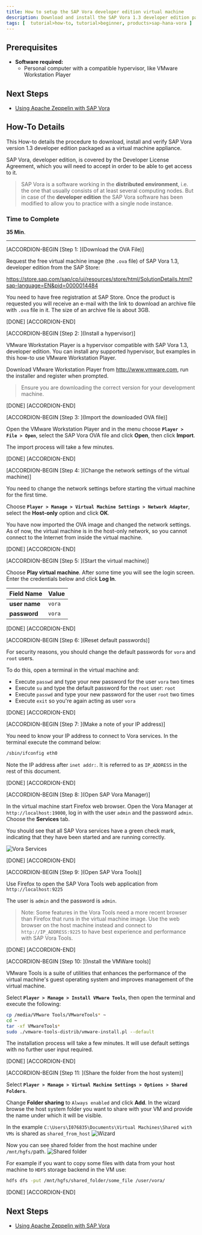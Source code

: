 ```yaml
---
title: How to setup the SAP Vora developer edition virtual machine
description: Download and install the SAP Vora 1.3 developer edition packaged as a virtual machine appliance
tags: [  tutorial>how-to, tutorial>beginner, products>sap-hana-vora ]
---
```

## Prerequisites  
 - **Software required:**
   - Personal computer with a compatible hypervisor, like VMware Workstation Player

## Next Steps
- [Using Apache Zeppelin with SAP Vora](http://www.sap.com/developer/tutorials/vora-cal-zeppelin0.html)

## How-To Details
This How-to details the procedure to download, install and verify SAP Vora version 1.3 developer edition packaged as a virtual machine appliance.

SAP Vora, developer edition, is covered by the Developer License Agreement, which you will need to accept in order to be able to get access to it.

>SAP Vora is a software working in the **distributed environment**, i.e. the one that usually consists of at least several computing nodes. But in case of the **developer edition** the SAP Vora software has been modified to allow you to practice with a single node instance.

### Time to Complete
**35 Min**.

---



[ACCORDION-BEGIN [Step 1: ](Download the OVA File)]

Request the free virtual machine image (the `.ova` file) of SAP Vora 1.3, developer edition from the SAP Store:

https://store.sap.com/sap/cp/ui/resources/store/html/SolutionDetails.html?sap-language=EN&pid=0000014484

You need to have free registration at SAP Store. Once the product is requested you will receive an e-mail with the link to download an archive file with `.ova` file in it. The size of an archive file is about 3GB.

[DONE]
[ACCORDION-END]


[ACCORDION-BEGIN [Step 2: ](Install a hypervisor)]

VMware Workstation Player is a hypervisor compatible with SAP Vora 1.3, developer edition. You can install any supported hypervisor, but examples in this how-to use VMware Workstation Player.

Download VMware Workstation Player from <http://www.vmware.com>, run the installer and register when prompted.

> Ensure you are downloading the correct version for your development machine.

[DONE]
[ACCORDION-END]



[ACCORDION-BEGIN [Step 3: ](Import the downloaded OVA file)]

Open the VMware Workstation Player and in the menu choose **`Player > File > Open`**, select the SAP Vora OVA file and click **Open**, then click **Import**.

The import process will take a few minutes.

[DONE]
[ACCORDION-END]


[ACCORDION-BEGIN [Step 4: ](Change the network settings of the virtual machine)]

You need to change the network settings before starting the virtual machine for the first time.

Choose **`Player > Manage > Virtual Machine Settings > Network Adapter`**, select the **Host-only** option and click **OK**.

You have now imported the OVA image and changed the network settings. As of now, the virtual machine is in the host-only network, so you cannot connect to the Internet from inside the virtual machine.

[DONE]
[ACCORDION-END]



[ACCORDION-BEGIN [Step 5: ](Start the virtual machine)]

Choose **Play virtual machine**. After some time you will see the login screen. Enter the credentials below and click **Log In**.

|Field Name     | Value                            |
|---------------|----------------------------------|
| **user name** | `vora`                           |
| **password**  | `vora`                           |

[DONE]
[ACCORDION-END]


[ACCORDION-BEGIN [Step 6: ](Reset default passwords)]

For security reasons, you should change the default passwords for `vora` and `root` users.

To do this, open a terminal in the virtual machine and:
- Execute  `passwd`  and type your new password for the user `vora` two times
- Execute  `su`  and type the default password for the `root` user: `root`
- Execute  `passwd`  and type your new password for the user `root` two times
- Execute  `exit`  so you're again acting as user `vora`


[DONE]
[ACCORDION-END]


[ACCORDION-BEGIN [Step 7: ](Make a note of your IP address)]

You need to know your IP address to connect to Vora services. In the terminal execute the command below:

```bash
/sbin/ifconfig eth0
```

Note the IP address after `inet addr:`. It is referred to as `IP_ADDRESS` in the rest of this document.


[DONE]
[ACCORDION-END]


[ACCORDION-BEGIN [Step 8: ](Open SAP Vora Manager)]

In the virtual machine start Firefox web browser. Open the Vora Manager at `http://localhost:19000`, log in with the user `admin` and the password `admin`. Choose the **Services** tab.

You should see that all SAP Vora services have a green check mark, indicating that they have been started and are running correctly.

![Vora Services](voraovasetup03.jpg)

[DONE]
[ACCORDION-END]

[ACCORDION-BEGIN [Step 9: ](Open SAP Vora Tools)]

Use Firefox to open the SAP Vora Tools web application from `http://localhost:9225`

The user is `admin` and the password is `admin`.

> Note: Some features in the Vora Tools need a more recent browser than Firefox that runs in the virtual machine image. Use the web browser on the host machine instead and connect to `http://IP_ADDRESS:9225` to have best experience and performance with SAP Vora Tools.

[DONE]
[ACCORDION-END]


[ACCORDION-BEGIN [Step 10: ](Install the VMWare tools)]

VMware Tools is a suite of utilities that enhances the performance of the virtual machine's guest operating system and improves management of the virtual machine.

Select **`Player > Manage > Install VMware Tools`**, then open the terminal and execute the following:

```bash
cp /media/VMware Tools/VMwareTools* ~
cd ~
tar -xf VMwareTools*
sudo ./vmware-tools-distrib/vmware-install.pl --default
```

The installation process will take a few minutes. It will use default settings with no further user input required.

[DONE]
[ACCORDION-END]


[ACCORDION-BEGIN [Step 11: ](Share the folder from the host system)]

Select **`Player > Manage > Virtual Machine Settings > Options > Shared Folders`**.

Change **Folder sharing** to `Always enabled` and click **Add**. In the wizard browse the host system folder you want to share with your VM and provide the name under which it will be visible.

In the example `C:\Users\I076835\Documents\Virtual Machines\Shared with VMs` is shared as `shared_from_host`
![Wizard](voraovasetup01.jpg)

Now you can see shared folder from the host machine under `/mnt/hgfs/`path.
![Shared folder](voraovasetup02.jpg)

For example if you want to copy some files with data from your host machine to `HDFS` storage backend in the VM use:

```bash
hdfs dfs -put /mnt/hgfs/shared_folder/some_file /user/vora/
```

[DONE]
[ACCORDION-END]

## Next Steps
- [Using Apache Zeppelin with SAP Vora](http://www.sap.com/developer/tutorials/vora-cal-zeppelin0.html)
